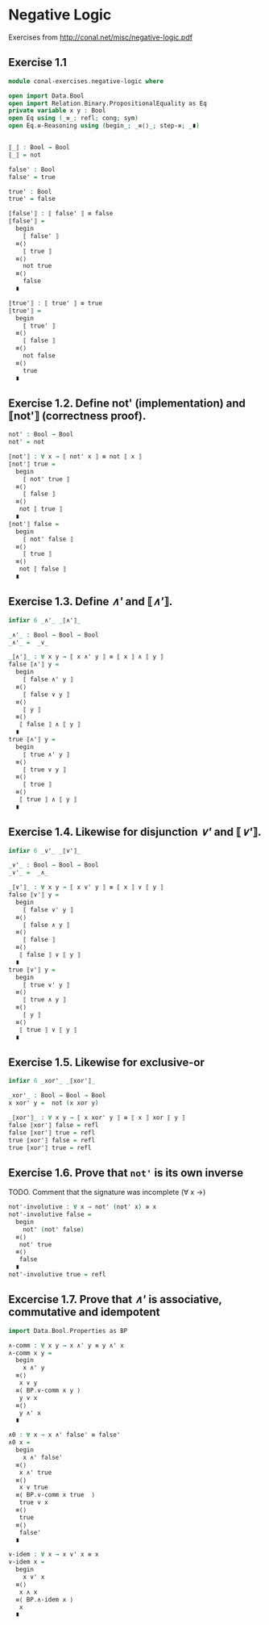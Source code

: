# Negative Logic

Exercises from http://conal.net/misc/negative-logic.pdf

## Exercise 1.1

```agda
module conal-exercises.negative-logic where

open import Data.Bool
open import Relation.Binary.PropositionalEquality as Eq
private variable x y : Bool
open Eq using (_≡_; refl; cong; sym)
open Eq.≡-Reasoning using (begin_; _≡⟨⟩_; step-≡; _∎)


⟦_⟧ : Bool → Bool
⟦_⟧ = not

false' : Bool
false' = true

true' : Bool
true' = false

⟦false'⟧ : ⟦ false' ⟧ ≡ false
⟦false'⟧ =
  begin
    ⟦ false' ⟧
  ≡⟨⟩
    ⟦ true ⟧
  ≡⟨⟩
    not true
  ≡⟨⟩
    false
  ∎

⟦true'⟧ : ⟦ true' ⟧ ≡ true
⟦true'⟧ =
  begin
    ⟦ true' ⟧
  ≡⟨⟩
    ⟦ false ⟧
  ≡⟨⟩
    not false
  ≡⟨⟩
    true
  ∎
```

## Exercise 1.2. Define not' (implementation) and ⟦not'⟧ (correctness proof).

```agda
not' : Bool → Bool
not' = not

⟦not'⟧ : ∀ x → ⟦ not' x ⟧ ≡ not ⟦ x ⟧
⟦not'⟧ true =
  begin
    ⟦ not' true ⟧
  ≡⟨⟩
    ⟦ false ⟧
  ≡⟨⟩
   not ⟦ true ⟧
  ∎
⟦not'⟧ false =
  begin
    ⟦ not' false ⟧
  ≡⟨⟩
    ⟦ true ⟧
  ≡⟨⟩
   not ⟦ false ⟧
  ∎
```

## Exercise 1.3. Define _∧'_ and ⟦_∧'_⟧.

```agda
infixr 6 _∧'_ _⟦∧'⟧_

_∧'_ : Bool → Bool → Bool
_∧'_ =  _∨_

_⟦∧'⟧_ : ∀ x y → ⟦ x ∧' y ⟧ ≡ ⟦ x ⟧ ∧ ⟦ y ⟧
false ⟦∧'⟧ y =
  begin
    ⟦ false ∧' y ⟧
  ≡⟨⟩
    ⟦ false ∨ y ⟧
  ≡⟨⟩
    ⟦ y ⟧
  ≡⟨⟩
   ⟦ false ⟧ ∧ ⟦ y ⟧
  ∎
true ⟦∧'⟧ y =
  begin
    ⟦ true ∧' y ⟧
  ≡⟨⟩
    ⟦ true ∨ y ⟧
  ≡⟨⟩
    ⟦ true ⟧
  ≡⟨⟩
   ⟦ true ⟧ ∧ ⟦ y ⟧
  ∎
```

## Exercise 1.4. Likewise for disjunction _∨'_ and ⟦_∨'_⟧.

```agda
infixr 6 _∨'_ _⟦∨'⟧_

_∨'_ : Bool → Bool → Bool
_∨'_ =  _∧_

_⟦∨'⟧_ : ∀ x y → ⟦ x ∨' y ⟧ ≡ ⟦ x ⟧ ∨ ⟦ y ⟧
false ⟦∨'⟧ y =
  begin
    ⟦ false ∨' y ⟧
  ≡⟨⟩
    ⟦ false ∧ y ⟧
  ≡⟨⟩
    ⟦ false ⟧
  ≡⟨⟩
   ⟦ false ⟧ ∨ ⟦ y ⟧
  ∎
true ⟦∨'⟧ y =
  begin
    ⟦ true ∨' y ⟧
  ≡⟨⟩
    ⟦ true ∧ y ⟧
  ≡⟨⟩
    ⟦ y ⟧
  ≡⟨⟩
   ⟦ true ⟧ ∨ ⟦ y ⟧
  ∎
```

## Exercise 1.5. Likewise for exclusive-or

```agda
infixr 6 _xor'_ _⟦xor'⟧_

_xor'_ : Bool → Bool → Bool
x xor' y =  not (x xor y)

_⟦xor'⟧_ : ∀ x y → ⟦ x xor' y ⟧ ≡ ⟦ x ⟧ xor ⟦ y ⟧
false ⟦xor'⟧ false = refl
false ⟦xor'⟧ true = refl
true ⟦xor'⟧ false = refl
true ⟦xor'⟧ true = refl
```

## Exercise 1.6. Prove that `not'` is its own inverse

TODO. Comment that the signature was incomplete (∀ x →)

```agda
not'-involutive : ∀ x → not' (not' x) ≡ x
not'-involutive false =
  begin
    not' (not' false)
  ≡⟨⟩
   not' true
  ≡⟨⟩
   false
  ∎
not'-involutive true = refl
```

## Excercise 1.7. Prove that _∧'_ is associative, commutative and idempotent

```agda
import Data.Bool.Properties as BP

∧-comm : ∀ x y → x ∧' y ≡ y ∧' x
∧-comm x y =
  begin
    x ∧' y
  ≡⟨⟩
   x ∨ y
  ≡⟨ BP.∨-comm x y ⟩
   y ∨ x
  ≡⟨⟩
   y ∧' x
  ∎

∧0 : ∀ x → x ∧' false' ≡ false'
∧0 x =
  begin
    x ∧' false'
  ≡⟨⟩
   x ∧' true
  ≡⟨⟩
   x ∨ true
  ≡⟨ BP.∨-comm x true  ⟩
   true ∨ x
  ≡⟨⟩
   true
  ≡⟨⟩
   false'
  ∎

∨-idem : ∀ x → x ∨' x ≡ x
∨-idem x =
  begin
    x ∨' x
  ≡⟨⟩
   x ∧ x
  ≡⟨ BP.∧-idem x ⟩
   x
  ∎
```
